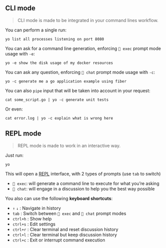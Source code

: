 ## CLI mode

> CLI mode is made to be integrated in your command lines workflow.

You can perform a single run:

```
yo list all processes listening on port 8080
```

You can ask for a command line generation, enforcing `🚀 exec` prompt mode usage with `-e`:

```
yo -e show the disk usage of my docker resources
```

You can ask any question, enforcing `💬 chat` prompt mode usage with `-c`:

```
yo -c generate me a go application example using fiber
```

You can also `pipe` input that will be taken into account in your request:

```
cat some_script.go | yo -c generate unit tests
```

Or even:

```
cat error.log | yo -c explain what is wrong here
```

## REPL mode

> REPL mode is made to work in an interactive way.

Just run:

```
yo
```

This will open a [REPL](https://en.wikipedia.org/wiki/Read%E2%80%93eval%E2%80%93print_loop) interface, with 2 types of prompts (use `tab` to switch)

-   `🚀 exec`: will generate a command line to execute for what you’re asking
-   `💬 chat`: will engage in a discussion to help you the best way possible

You also can use the following **keyboard shortcuts**:

-   `↑` `↓` : Navigate in history
-   `tab` : Switch between `🚀 exec` and `💬 chat` prompt modes
-   `ctrl+h` : Show help
-   `ctrl+s` : Edit settings
-   `ctrl+r` : Clear terminal and reset discussion history
-   `ctrl+l` : Clear terminal but keep discussion history
-   `ctrl+c` : Exit or interrupt command execution